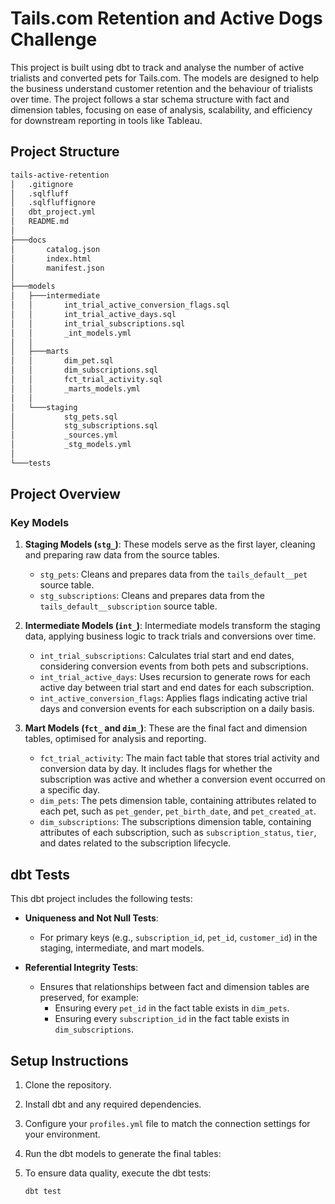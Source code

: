 # Tails.com Retention and Active Dogs Challenge

This project is built using dbt to track and analyse the number of active trialists and converted pets for Tails.com. The models are designed to help the business understand customer retention and the behaviour of trialists over time. The project follows a star schema structure with fact and dimension tables, focusing on ease of analysis, scalability, and efficiency for downstream reporting in tools like Tableau.

## Project Structure

```bash
tails-active-retention
│   .gitignore
│   .sqlfluff
│   .sqlfluffignore
│   dbt_project.yml
│   README.md
│
├───docs
│       catalog.json
│       index.html
│       manifest.json
│
├───models
│   ├───intermediate
│   │       int_trial_active_conversion_flags.sql
│   │       int_trial_active_days.sql
│   │       int_trial_subscriptions.sql
│   │       _int_models.yml
│   │
│   ├───marts
│   │       dim_pet.sql
│   │       dim_subscriptions.sql
│   │       fct_trial_activity.sql
│   │       _marts_models.yml
│   │
│   └───staging
│           stg_pets.sql
│           stg_subscriptions.sql
│           _sources.yml
│           _stg_models.yml
│
└───tests
```
## Project Overview

### Key Models

1. **Staging Models (`stg_`)**: These models serve as the first layer, cleaning and preparing raw data from the source tables.
   - `stg_pets`: Cleans and prepares data from the `tails_default__pet` source table.
   - `stg_subscriptions`: Cleans and prepares data from the `tails_default__subscription` source table.

2. **Intermediate Models (`int_`)**: Intermediate models transform the staging data, applying business logic to track trials and conversions over time.
   - `int_trial_subscriptions`: Calculates trial start and end dates, considering conversion events from both pets and subscriptions.
   - `int_trial_active_days`: Uses recursion to generate rows for each active day between trial start and end dates for each subscription.
   - `int_active_conversion_flags`: Applies flags indicating active trial days and conversion events for each subscription on a daily basis.

3. **Mart Models (`fct_` and `dim_`)**: These are the final fact and dimension tables, optimised for analysis and reporting.
   - `fct_trial_activity`: The main fact table that stores trial activity and conversion data by day. It includes flags for whether the subscription was active and whether a conversion event occurred on a specific day.
   - `dim_pets`: The pets dimension table, containing attributes related to each pet, such as `pet_gender`, `pet_birth_date`, and `pet_created_at`.
   - `dim_subscriptions`: The subscriptions dimension table, containing attributes of each subscription, such as `subscription_status`, `tier`, and dates related to the subscription lifecycle.

## dbt Tests

This dbt project includes the following tests:

- **Uniqueness and Not Null Tests**:
  - For primary keys (e.g., `subscription_id`, `pet_id`, `customer_id`) in the staging, intermediate, and mart models.
  
- **Referential Integrity Tests**:
  - Ensures that relationships between fact and dimension tables are preserved, for example:
    - Ensuring every `pet_id` in the fact table exists in `dim_pets`.
    - Ensuring every `subscription_id` in the fact table exists in `dim_subscriptions`.

## Setup Instructions

1. Clone the repository.
2. Install dbt and any required dependencies.
3. Configure your `profiles.yml` file to match the connection settings for your environment.
4. Run the dbt models to generate the final tables:

5. To ensure data quality, execute the dbt tests:

   ```bash
   dbt test
    ```

